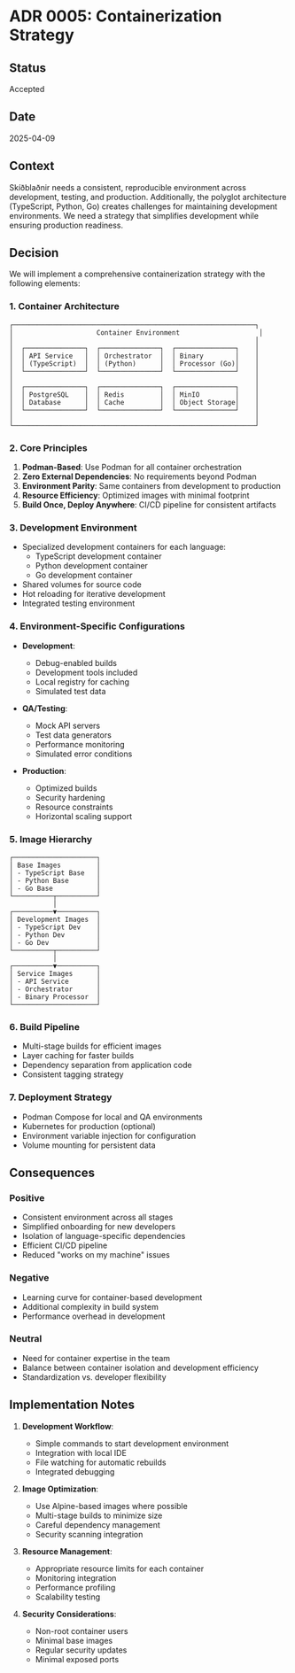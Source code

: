 # ADR 0005: Containerization Strategy

## Status

Accepted

## Date

2025-04-09

## Context

Skíðblaðnir needs a consistent, reproducible environment across development, testing, and production. Additionally, the polyglot architecture (TypeScript, Python, Go) creates challenges for maintaining development environments. We need a strategy that simplifies development while ensuring production readiness.

## Decision

We will implement a comprehensive containerization strategy with the following elements:

### 1. Container Architecture

```
┌─────────────────────────────────────────────────────────────┐
│                     Container Environment                    │
│                                                             │
│  ┌───────────────┐  ┌───────────────┐  ┌───────────────┐    │
│  │ API Service   │  │ Orchestrator  │  │ Binary        │    │
│  │ (TypeScript)  │  │ (Python)      │  │ Processor (Go)│    │
│  └───────────────┘  └───────────────┘  └───────────────┘    │
│                                                             │
│  ┌───────────────┐  ┌───────────────┐  ┌───────────────┐    │
│  │ PostgreSQL    │  │ Redis         │  │ MinIO         │    │
│  │ Database      │  │ Cache         │  │ Object Storage│    │
│  └───────────────┘  └───────────────┘  └───────────────┘    │
│                                                             │
└─────────────────────────────────────────────────────────────┘
```

### 2. Core Principles

1. **Podman-Based**: Use Podman for all container orchestration
2. **Zero External Dependencies**: No requirements beyond Podman
3. **Environment Parity**: Same containers from development to production
4. **Resource Efficiency**: Optimized images with minimal footprint
5. **Build Once, Deploy Anywhere**: CI/CD pipeline for consistent artifacts

### 3. Development Environment

- Specialized development containers for each language:
  - TypeScript development container
  - Python development container
  - Go development container
- Shared volumes for source code
- Hot reloading for iterative development
- Integrated testing environment

### 4. Environment-Specific Configurations

- **Development**:
  - Debug-enabled builds
  - Development tools included
  - Local registry for caching
  - Simulated test data

- **QA/Testing**:
  - Mock API servers
  - Test data generators
  - Performance monitoring
  - Simulated error conditions

- **Production**:
  - Optimized builds
  - Security hardening
  - Resource constraints
  - Horizontal scaling support

### 5. Image Hierarchy

```
┌─────────────────────┐
│ Base Images         │
│ - TypeScript Base   │
│ - Python Base       │
│ - Go Base           │
└──────────┬──────────┘
           │
┌──────────▼──────────┐
│ Development Images  │
│ - TypeScript Dev    │
│ - Python Dev        │
│ - Go Dev            │
└──────────┬──────────┘
           │
┌──────────▼──────────┐
│ Service Images      │
│ - API Service       │
│ - Orchestrator      │
│ - Binary Processor  │
└─────────────────────┘
```

### 6. Build Pipeline

- Multi-stage builds for efficient images
- Layer caching for faster builds
- Dependency separation from application code
- Consistent tagging strategy

### 7. Deployment Strategy

- Podman Compose for local and QA environments
- Kubernetes for production (optional)
- Environment variable injection for configuration
- Volume mounting for persistent data

## Consequences

### Positive

- Consistent environment across all stages
- Simplified onboarding for new developers
- Isolation of language-specific dependencies
- Efficient CI/CD pipeline
- Reduced "works on my machine" issues

### Negative

- Learning curve for container-based development
- Additional complexity in build system
- Performance overhead in development

### Neutral

- Need for container expertise in the team
- Balance between container isolation and development efficiency
- Standardization vs. developer flexibility

## Implementation Notes

1. **Development Workflow**:
   - Simple commands to start development environment
   - Integration with local IDE
   - File watching for automatic rebuilds
   - Integrated debugging

2. **Image Optimization**:
   - Use Alpine-based images where possible
   - Multi-stage builds to minimize size
   - Careful dependency management
   - Security scanning integration

3. **Resource Management**:
   - Appropriate resource limits for each container
   - Monitoring integration
   - Performance profiling
   - Scalability testing

4. **Security Considerations**:
   - Non-root container users
   - Minimal base images
   - Regular security updates
   - Minimal exposed ports